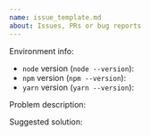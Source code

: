 ```yaml
---
name: issue_template.md
about: Issues, PRs or bug reports
---
```


<!--
Thanks for your interest in the project. I appreciate bugs filed and PRs submitted!

Please fill out this template with all the relevant information so we can understand what's going on and fix the issue.

I'll probably ask you to submit the fix (after giving some direction). If you've never done that before, that's great!
-->

Environment info:

- `node` version (`node --version`):
- `npm` version (`npm --version`):
- `yarn` version (`yarn --version`):

Problem description:

<!-- what did you try to do and what happened? Please provide _all_ relevant output -->

Suggested solution:

<!-- ideas are welcome! -->
